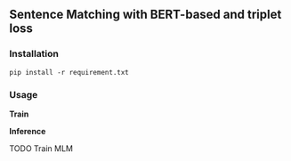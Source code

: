 ## Sentence Matching with BERT-based and triplet loss

### Installation
    pip install -r requirement.txt

### Usage

**Train**


**Inference**

TODO
Train MLM 